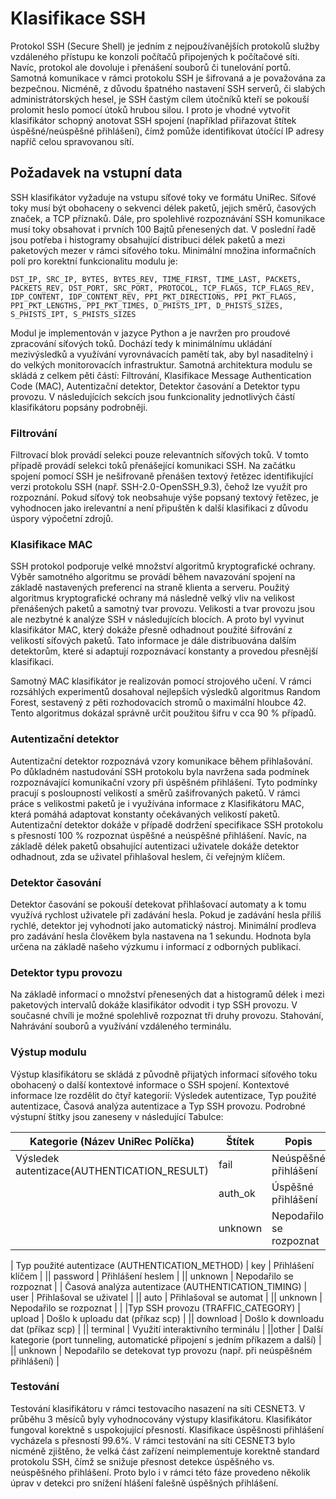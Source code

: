 # Klasifikace SSH
Protokol SSH (Secure Shell) je jedním z nejpoužívanějších protokolů služby vzdáleného přístupu ke konzoli počítačů připojených k počítačové síti. Navíc, protokol ale dovoluje i přenášení souborů či tunelování portů. Samotná komunikace v rámci protokolu SSH je šifrovaná a je považována za bezpečnou. Nicméně, z důvodu špatného nastavení SSH serverů, či slabých administrátorských hesel, je SSH častým cílem útočníků kteří se pokouší prolomit heslo pomocí útoků hrubou silou. I proto je vhodné vytvořit klasifikátor schopný anotovat SSH spojení (například přiřazovat štítek úspěšné/neúspěšné přihlášení), čímž pomůže identifikovat útočící IP adresy napříč celou spravovanou sítí.

## Požadavek na vstupní data

SSH klasifikátor vyžaduje na vstupu síťové toky ve formátu UniRec. Síťové toky musí být obohaceny o sekvenci délek paketů, jejich směrů, časových značek, a TCP příznaků. Dále, pro spolehlivé rozpoznávání SSH komunikace musí toky obsahovat i prvních 100 Bajtů přenesených dat. V poslední řadě jsou potřeba i histogramy obsahující distribuci délek paketů a mezi paketových mezer v rámci síťového toku. Minimální množina informačních polí pro korektní funkcionalitu modulu je:
```
DST_IP, SRC_IP, BYTES, BYTES_REV, TIME_FIRST, TIME_LAST, PACKETS, PACKETS_REV, DST_PORT, SRC_PORT, PROTOCOL, TCP_FLAGS, TCP_FLAGS_REV, IDP_CONTENT, IDP_CONTENT_REV, PPI_PKT_DIRECTIONS, PPI_PKT_FLAGS, PPI_PKT_LENGTHS, PPI_PKT_TIMES, D_PHISTS_IPT, D_PHISTS_SIZES, S_PHISTS_IPT, S_PHISTS_SIZES
```
Modul je implementován v jazyce Python a je navržen pro proudové zpracování síťových toků. Dochází tedy k minimálnímu ukládání mezivýsledků a využívání vyrovnávacích pamětí tak, aby byl nasaditelný i do velkých monitorovacích infrastruktur. Samotná architektura modulu se skládá z celkem pěti částí: Filtrování, Klasifikace Message Authentication Code (MAC), Autentizační detektor, Detektor časování a Detektor typu provozu. V následujících sekcích jsou funkcionality jednotlivých částí klasifikátoru popsány podrobněji.

### Filtrování

Filtrovací blok provádí selekci pouze relevantních síťových toků. V tomto případě provádí selekci toků přenášející komunikaci SSH. Na začátku spojení pomocí SSH je nešifrovaně přenášen textový řetězec identifikující verzi protokolu SSH (např. SSH-2.0-OpenSSH_9.3), čehož lze využít pro rozpoznání. Pokud síťový tok neobsahuje výše popsaný textový řetězec, je vyhodnocen jako irelevantní a není připuštěn k další klasifikaci z důvodu úspory výpočetní zdrojů.

### Klasifikace MAC

SSH protokol podporuje velké množství algoritmů kryptografické ochrany. Výběr samotného algoritmu se provádí během navazování spojení na základě nastavených preferencí na straně klienta a serveru. Použitý algoritmus kryptografické ochrany má následně velký vliv na velikost přenášených paketů a samotný tvar provozu. Velikosti a tvar provozu jsou ale nezbytné k analýze SSH v následujících blocích. A proto byl vyvinut klasifikátor MAC, který dokáže přesně odhadnout použité šifrování z velikostí síťových paketů. Tato informace je dále distribuována dalším detektorům, které si adaptují rozpoznávací konstanty a provedou přesnější klasifikaci.

Samotný MAC klasifikátor je realizován pomocí strojového učení. V rámci rozsáhlých experimentů dosahoval nejlepších výsledků algoritmus Random Forest, sestavený z pěti rozhodovacích stromů o maximální hloubce 42. Tento algoritmus dokázal správně určit použitou šifru v cca 90 % případů.

### Autentizační detektor

Autentizační detektor rozpoznává vzory komunikace během přihlašování. Po důkladném nastudování SSH protokolu byla navržena sada podmínek rozpoznávající komunikační vzory při úspěšném přihlášení. Tyto podmínky pracují s posloupností velikostí a směrů zašifrovaných paketů. V rámci práce s velikostmi paketů je i využívána informace z Klasifikátoru MAC, která pomáhá adaptovat konstanty očekávaných velikostí paketů. Autentizační detektor dokáže v případě dodržení specifikace SSH protokolu s přesností 100 % rozpoznat úspěšné a neúspěšné přihlášení. Navíc, na základě délek paketů obsahující autentizaci uživatele dokáže detektor odhadnout, zda se uživatel přihlašoval heslem, či veřejným klíčem.

### Detektor časování

Detektor časování se pokouší detekovat přihlašovací automaty a k tomu využívá rychlost uživatele při zadávání hesla. Pokud je zadávání hesla příliš rychlé, detektor jej vyhodnotí jako automatický nástroj. Minimální prodleva pro zadávání hesla člověkem byla nastavena na 1 sekundu. Hodnota byla určena na základě našeho výzkumu i informací z odborných publikací.

  

### Detektor typu provozu

Na základě informací o množství přenesených dat a histogramů délek i mezi paketových intervalů dokáže klasifikátor odvodit i typ SSH provozu. V současné chvíli je možné spolehlivě rozpoznat tři druhy provozu. Stahování, Nahrávání souborů a využívání vzdáleného terminálu.

###  Výstup modulu

Výstup klasifikátoru se skládá z původně přijatých informací síťového toku obohacený o další kontextové informace o SSH spojení. Kontextové informace lze rozdělit do čtyř kategorií: Výsledek autentizace, Typ použité autentizace, Časová analýza autentizace a Typ SSH provozu. Podrobné výstupní štítky jsou zaneseny v následující Tabulce:

| Kategorie (Název UniRec Políčka)                           | Štítek                                                                            | Popis                            |
| ----------------------------------------------------------- | --------------------------------------------------------------------------------- | -------------------------------- |
|Výsledek autentizace(AUTHENTICATION_RESULT)           | fail                                                                              | Neúspěšné přihlášení             |
|| auth_ok                                                     | Úspěšné přihlášení                                                                |
|| unknown                                                     | Nepodařilo se rozpoznat                                                           |
|
Typ použité autentizace (AUTHENTICATION_METHOD)      | key                                                                               | Přihlášení klíčem                |
|| password                                                    | Přihlášení heslem                                                                 |
|| unknown                                                     | Nepodařilo se rozpoznat                                                           |
| 
Časová analýza autentizace (AUTHENTICATION_TIMING) | user                                                                              | Přihlašoval se uživatel          |
|| auto                                                        | Přihlašoval se automat                                                            |
|| unknown                                                     | Nepodařilo se rozpoznat                                                           |
|
|Typ SSH provozu
(TRAFFIC_CATEGORY)       | upload                                                                            | Došlo k uploadu dat (příkaz scp) |
|| download                                                    | Došlo k downloadu dat (příkaz scp)                                                |
|| terminal                                                    | Využití interaktivního terminálu                                                  |
||other                                                 | Další kategorie (port tunneling, automatické připojení s jedním příkazem a další) |
|| unknown                                                     | Nepodařilo se detekovat typ provozu (např. při neúspěšném přihlášení)             |

### Testování

Testování klasifikátoru v rámci testovacího nasazení na síti CESNET3. V průběhu 3 měsíců byly vyhodnocovány výstupy klasifikátoru. Klasifikátor fungoval korektně s uspokojující přesností. Klasifikace úspěšnosti přihlášení vycházela s přesností 99.6%. V rámci testování na síti CESNET3 bylo nicméně zjištěno, že velká část zařízení neimplementuje korektně standard protokolu SSH, čímž se snižuje přesnost detekce úspěšného vs. neúspěšného přihlášení. Proto bylo i v rámci této fáze provedeno několik úprav v detekci pro snížení hlášení falešně úspěšných přihlášení.

